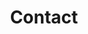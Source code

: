 ---
title: "Contact"
description: "Call my office now at 617-782-5100"
images: []
draft: true
menu: main
weight: 5
---
